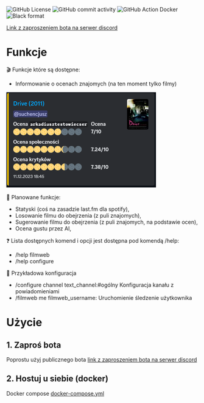 ![GitHub License](https://img.shields.io/github/license/suchencjusz/filman2) ![GitHub commit activity](https://img.shields.io/github/commit-activity/m/suchencjusz/filman2) ![GitHub Action Docker](https://img.shields.io/github/actions/workflow/status/suchencjusz/filman2/docker-build.yml) ![Black format](https://img.shields.io/badge/code%20style-black-000000.svg)

[Link z zaproszeniem bota na serwer discord](https://discord.com/oauth2/authorize?client_id=1182371658347065394&scope=bot&permissions=2147929152)

# Funkcje

🎬 Funkcje które są dostępne:
- Informowanie o ocenach znajomych (na ten moment tylko filmy)

[![Bot discord](https://raw.githubusercontent.com/suchencjusz/filman2/refs/heads/main/readme/drive.png)](https://discord.com/oauth2/authorize?client_id=1182371658347065394&scope=bot&permissions=2147929152)

🚀 Planowane funkcje:
- Statyski (coś na zasadzie last.fm dla spotify),
- Losowanie filmu do obejrzenia (z puli znajomych),
- Sugerowanie filmu do obejrzenia (z puli znajomych, na podstawie ocen),
- Ocena gustu przez AI,

❓ Lista dostępnych komend i opcji jest dostępna pod komendą /help:
- /help filmweb
- /help configure

🤖 Przykładowa konfiguracja
- /configure channel text_channel:#ogólny
Konfiguracja kanału z powiadomieniami
- /filmweb me filmweb_username:
Uruchomienie śledzenie użytkownika

# Użycie

## 1. Zaproś bota
Poprostu użyj publicznego bota [link z zaproszeniem bota na serwer discord](https://discord.com/oauth2/authorize?client_id=1182371658347065394&scope=bot&permissions=2147929152)

## 2. Hostuj u siebie (docker)

Docker compose [docker-compose.yml](https://github.com/suchencjusz/filman2/blob/main/docker-compose.yml)

